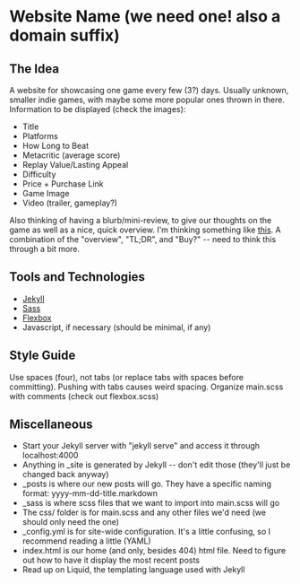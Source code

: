 # Website Name (we need one! also a domain suffix)

## The Idea
A website for showcasing one game every few (3?) days. Usually unknown, smaller indie games, with maybe some more popular ones thrown in there.
Information to be displayed (check the images):
- Title
- Platforms
- How Long to Beat
- Metacritic (average score)
- Replay Value/Lasting Appeal
- Difficulty
- Price + Purchase Link
- Game Image
- Video (trailer, gameplay?)

Also thinking of having a blurb/mini-review, to give our thoughts on the game as well as a nice, quick overview. I'm thinking something like [this](https://www.reddit.com/r/NintendoSwitch/comments/6ofohv/eshop_coverage_72017_ive_played_em/?st=j5exou8i&sh=2cf31268). A combination of the "overview", "TL;DR", and "Buy?" -- need to think this through a bit more.

## Tools and Technologies
- [Jekyll](https://jekyllrb.com/)
- [Sass](http://sass-lang.com/)
- [Flexbox](https://css-tricks.com/snippets/css/a-guide-to-flexbox/)
- Javascript, if necessary (should be minimal, if any)

## Style Guide
Use spaces (four), not tabs (or replace tabs with spaces before committing). Pushing with tabs causes weird spacing.
Organize main.scss with comments (check out flexbox.scss)

## Miscellaneous
- Start your Jekyll server with "jekyll serve" and access it through localhost:4000
- Anything in \_site is generated by Jekyll -- don't edit those (they'll just be changed back anyway)
- \_posts is where our new posts will go. They have a specific naming format: yyyy-mm-dd-title.markdown
- \_sass is where scss files that we want to import into main.scss will go
- The css/ folder is for main.scss and any other files we'd need (we should only need the one)
- \_config.yml is for site-wide configuration. It's a little confusing, so I recommend reading a little (YAML)
- index.html is our home (and only, besides 404) html file. Need to figure out how to have it display the most recent posts
- Read up on Liquid, the templating language used with Jekyll
